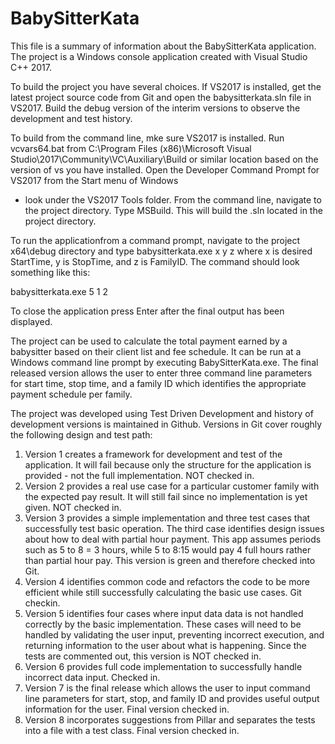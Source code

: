 # BabySitterKata
This file is a summary of information about the BabySitterKata application.
The project is a Windows console application created with Visual Studio C++ 2017.

To build the project you have several choices.
If VS2017 is installed, get the latest project source code from Git and open the
babysitterkata.sln file in VS2017. Build the debug version of the interim versions
to observe the development and test history.

To build from the command line, mke sure VS2017 is installed.
Run vcvars64.bat from C:\Program Files (x86)\Microsoft Visual Studio\2017\Community\VC\Auxiliary\Build
or similar location based on the version of vs you have installed.
Open the Developer Command Prompt for VS2017 from the Start menu of Windows 
- look under the VS2017 Tools folder.
From the command line, navigate to the project directory. Type MSBuild. 
This will build the .sln located in the project directory.

To run the applicationfrom a command prompt, navigate to the project x64\debug directory 
and type babysitterkata.exe x y z
where x is desired StartTime, y is StopTime, and z is FamilyID. 
The command should look something like this:

babysitterkata.exe 5 1 2

To close the application press Enter after the final output has been displayed.

The project can be used to calculate the total payment earned by a babysitter based on
their client list and fee schedule. It can be run at a Windows command line prompt 
by executing BabySitterKata.exe. The final released version allows the user to enter 
three command line parameters for start time, stop time, and a family ID which identifies
the appropriate payment schedule per family.

The project was developed using Test Driven Development and history of development versions 
is maintained in Github. Versions in Git cover roughly the following design and test path:

1) Version 1 creates a framework for development and test of the application.
	It will fail because only the structure for the application is provided - not the 
	full implementation. NOT checked in.
2) Version 2 provides a real use case for a particular customer family with the expected
	pay result. It will still fail since no implementation is yet given. NOT checked in.
3) Version 3 provides a simple implementation and three test cases that successfully test
	basic operation. The third case identifies design issues about how to deal with partial hour
	payment. This app assumes periods such as 5 to 8 = 3 hours, while 5 to 8:15 would pay 4 full hours
	rather than partial hour pay. This version is green and therefore checked into Git.
4) Version 4 identifies common code and refactors the code to be more efficient while still
	successfully calculating the basic use cases. Git checkin.
5) Version 5 identifies four cases where input data data is not handled correctly by the basic 
	implementation. These cases will need to be handled by validating the user input, preventing
	incorrect execution, and returning information to the user about what is happening.
	Since the tests are commented out, this version is NOT checked in.
6) Version 6 provides full code implementation to successfully handle incorrect data input.
    Checked in.
7) Version 7 is the final release which allows the user to input command line parameters for start, 
	stop, and family ID and provides useful output information for the user.
	Final version checked in.
8) Version 8 incorporates suggestions from Pillar and separates the tests into a file with a test class.
	Final version checked in.
